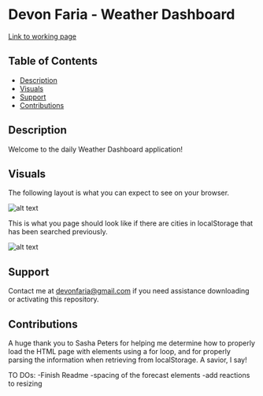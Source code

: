 # Devon Faria - Weather Dashboard

[Link to working page](https://devonfaria.github.io/weather-application/)




## Table of Contents

* [Description](#description)
* [Visuals](#visuals)
* [Support](#Support)
* [Contributions](#contributions)




## Description

Welcome to the daily Weather Dashboard application! 

## Visuals

The following layout is what you can expect to see on your browser.

![alt text](./assets/images/Work-Day-Scheduler-start.png)

This is what you page should look like if there are cities in localStorage that has been searched previously.

![alt text](./assets/images/Work-Day-Scheduler-filled.png)

## Support

Contact me at devonfaria@gmail.com if you need assistance downloading or activating this repository.

## Contributions

A huge thank you to Sasha Peters for helping me determine how to properly load the HTML page with elements using a for loop, and for properly parsing the information when retrieving from localStorage. A savior, I say!


TO DOs:
-Finish Readme
-spacing of the forecast elements
-add reactions to resizing

